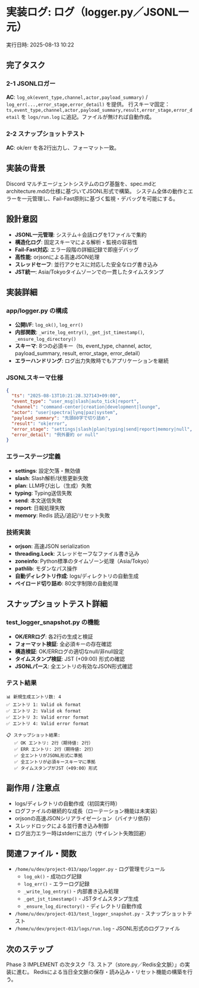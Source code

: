 # 実装ログ: ログ（logger.py／JSONL一元）
実行日時: 2025-08-13 10:22

## 完了タスク

### 2-1 JSONLロガー
**AC**: `log_ok(event_type,channel,actor,payload_summary)` / `log_err(...,error_stage,error_detail)` を提供。
行スキーマ固定：`ts,event_type,channel,actor,payload_summary,result,error_stage,error_detail` を `logs/run.log` に追記。ファイルが無ければ自動作成。

### 2-2 スナップショットテスト
**AC**: ok/err を各2行出力し、フォーマット一致。

## 実装の背景
Discord マルチエージェントシステムのログ基盤を、spec.mdとarchitecture.mdの仕様に基づいてJSONL形式で構築。
システム全体の動作とエラーを一元管理し、Fail-Fast原則に基づく監視・デバッグを可能にする。

## 設計意図
- **JSONL一元管理**: システム＋会話ログを1ファイルで集約
- **構造化ログ**: 固定スキーマによる解析・監視の容易性
- **Fail-Fast対応**: エラー段階の詳細記録で即座デバッグ
- **高性能**: orjsonによる高速JSON処理
- **スレッドセーフ**: 並行アクセスに対応した安全なログ書き込み
- **JST統一**: Asia/Tokyoタイムゾーンでの一貫したタイムスタンプ

## 実装詳細

### app/logger.py の構成
- **公開I/F**: `log_ok()`, `log_err()`
- **内部関数**: `_write_log_entry()`, `_get_jst_timestamp()`, `_ensure_log_directory()`
- **スキーマ**: 8つの必須キー（ts, event_type, channel, actor, payload_summary, result, error_stage, error_detail）
- **エラーハンドリング**: ログ出力失敗時でもアプリケーションを継続

### JSONLスキーマ仕様
```json
{
  "ts": "2025-08-13T10:21:28.327143+09:00",
  "event_type": "user_msg|slash|auto_tick|report",
  "channel": "command-center|creation|development|lounge",
  "actor": "user|spectra|lynq|paz|system", 
  "payload_summary": "先頭80字で切り詰め",
  "result": "ok|error",
  "error_stage": "settings|slash|plan|typing|send|report|memory|null",
  "error_detail": "例外要約 or null"
}
```

### エラーステージ定義
- **settings**: 設定欠落・無効値
- **slash**: Slash解析/状態更新失敗
- **plan**: LLM呼び出し（生成）失敗
- **typing**: Typing送信失敗
- **send**: 本文送信失敗
- **report**: 日報処理失敗
- **memory**: Redis 読込/追記/リセット失敗

### 技術実装
- **orjson**: 高速JSON serialization
- **threading.Lock**: スレッドセーフなファイル書き込み
- **zoneinfo**: Python標準のタイムゾーン処理（Asia/Tokyo）
- **pathlib**: モダンなパス操作
- **自動ディレクトリ作成**: logs/ディレクトリの自動生成
- **ペイロード切り詰め**: 80文字制限の自動処理

## スナップショットテスト詳細

### test_logger_snapshot.py の機能
- **OK/ERRログ**: 各2行の生成と検証
- **フォーマット検証**: 全必須キーの存在確認
- **構造検証**: OK/ERRログの適切なnull/非null設定
- **タイムスタンプ検証**: JST (+09:00) 形式の確認
- **JSONLパース**: 全エントリの有効なJSON形式確認

### テスト結果
```
📊 新規生成エントリ数: 4
✅ エントリ 1: Valid ok format
✅ エントリ 2: Valid ok format  
✅ エントリ 3: Valid error format
✅ エントリ 4: Valid error format

📋 スナップショット結果:
   ✅ OK エントリ: 2行（期待値: 2行）
   ✅ ERR エントリ: 2行（期待値: 2行）
   ✅ 全エントリがJSONL形式に準拠
   ✅ 全エントリが必須キースキーマに準拠
   ✅ タイムスタンプがJST（+09:00）形式
```

## 副作用 / 注意点
- logs/ディレクトリの自動作成（初回実行時）
- ログファイルの継続的な成長（ローテーション機能は未実装）
- orjsonの高速JSONシリアライゼーション（バイナリ依存）
- スレッドロックによる並行書き込み制御
- ログ出力エラー時はstderrに出力（サイレント失敗回避）

## 関連ファイル・関数
- `/home/u/dev/project-013/app/logger.py` - ログ管理モジュール
  - `log_ok()` - 成功ログ記録
  - `log_err()` - エラーログ記録
  - `_write_log_entry()` - 内部書き込み処理
  - `_get_jst_timestamp()` - JSTタイムスタンプ生成
  - `_ensure_log_directory()` - ディレクトリ自動作成
- `/home/u/dev/project-013/test_logger_snapshot.py` - スナップショットテスト
- `/home/u/dev/project-013/logs/run.log` - JSONL形式のログファイル

## 次のステップ
Phase 3 IMPLEMENT の次タスク「3. ストア（store.py／Redis全文脈）」の実装に進む。
Redisによる当日全文脈の保存・読み込み・リセット機能の構築を行う。